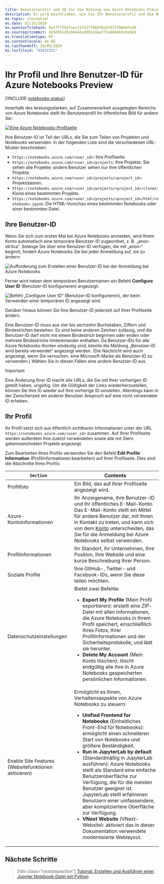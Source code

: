 ```yaml
---
title: Benutzerprofil und ID für die Nutzung von Azure Notebooks Preview
description: Es wird beschrieben, wie Sie Ihr Benutzerprofil und die Benutzer-ID mit Azure Notebooks erstellen und verwalten. Dies fließt in die URL von freigegebenen Notebooks ein.
ms.topic: conceptual
ms.date: 02/25/2019
ms.openlocfilehash: 9a1ff7f92faec21f537f068f0a33473700ddfed8
ms.sourcegitcommit: 829d951d5c90442a38012daaf77e86046018e5b9
ms.translationtype: HT
ms.contentlocale: de-DE
ms.lasthandoff: 10/09/2020
ms.locfileid: "85831351"
---
```

# <a name="your-profile-and-user-id-for-azure-notebooks-preview"></a>Ihr Profil und Ihre Benutzer-ID für Azure Notebooks Preview

[!INCLUDE [notebooks-status](../../includes/notebooks-status.md)]

Innerhalb des leistungsstarken, auf Zusammenarbeit ausgelegten Bereichs von Azure Notebooks stellt Ihr Benutzerprofil Ihr öffentliches Bild für andere dar:

[![Eine Azure Notebooks-Profilseite](media/accounts/profile-page.png)](media/accounts/profile-page.png#lightbox)

Ihre Benutzer-ID ist Teil der URLs, die Sie zum Teilen von Projekten und Notebooks verwenden. In der folgenden Liste sind die verschiedenen URL-Muster beschrieben:

- `https://notebooks.azure.com/<user_id>`: Ihre Profilseite.
- `https://notebooks.azure.com/<user_id>/projects`: Ihre Projekte. Sie sehen alle Projekte; andere Benutzer sehen nur Ihre öffentlichen Projekte.
- `https://notebooks.azure.com/<user_id>/projects/<project_id>`: Projektdateien.
- `https://notebooks.azure.com/<user_id>/projects/<project_id>/clones`: Klone eines bestimmten Projekts.
- `https://notebooks.azure.com/<user_id>/projects/<project_id>/html/<notebook>.ipynb`: Die HTML-Vorschau eines bestimmten Notebooks oder einer bestimmten Datei.

## <a name="your-user-id"></a>Ihre Benutzer-ID

Wenn Sie sich zum ersten Mal bei Azure Notebooks anmelden, wird Ihrem Konto automatisch eine temporäre Benutzer-ID zugeordnet, z. B. „anon-idr3ca“. Solange Sie über eine Benutzer-ID verfügen, die mit „anon-“ beginnt, fordert Azure Notebooks Sie bei jeder Anmeldung auf, sie zu ändern:

![Aufforderung zum Erstellen einer Benutzer-ID bei der Anmeldung bei Azure Notebooks](media/accounts/create-user-id.png)

Ferner wird neben dem temporären Benutzernamen ein Befehl **Configure User ID** (Benutzer-ID konfigurieren) angezeigt:

![Befehl „Configure User ID“ (Benutzer-ID konfigurieren), der beim Verwenden einer temporären ID angezeigt wird](media/accounts/configure-user-id-command.png)

Darüber hinaus können Sie Ihre Benutzer-ID jederzeit auf Ihrer Profilseite ändern.

Eine Benutzer-ID muss aus vier bis sechzehn Buchstaben, Ziffern und Bindestrichen bestehen. Es sind keine anderen Zeichen zulässig, und die Benutzer-ID darf nicht mit einem Bindestrich beginnen oder enden oder mehrere Bindestriche hintereinander enthalten. Da Benutzer-IDs für alle Azure Notebooks-Konten eindeutig sind, könnte die Meldung „Benutzer-ID wird bereits verwendet“ angezeigt werden. (Die Nachricht wird auch angezeigt, wenn Sie versuchen, eine Microsoft-Marke als Benutzer-ID zu verwenden.) Wählen Sie in diesen Fällen eine andere Benutzer-ID aus.

> [!Important]
> Eine Änderung Ihrer ID macht alle URLs, die Sie mit Ihrer vorherigen ID geteilt haben, ungültig. Um die Gültigkeit der Links wiederherzustellen, können Sie Ihre ID wieder auf Ihre vorherige ID umstellen. Allerdings kann in der Zwischenzeit ein anderer Benutzer Anspruch auf eine nicht verwendete ID erheben.

## <a name="your-profile"></a>Ihr Profil

Ihr Profil setzt sich aus öffentlich sichtbaren Informationen unter der URL `https://notebooks.azure.com/<user_id>` zusammen. Auf Ihrer Profilseite werden außerdem Ihre zuletzt verwendeten sowie alle mit Stern gekennzeichneten Projekte angezeigt.

Zum Bearbeiten Ihres Profils verwenden Sie den Befehl **Edit Profile Information** (Profilinformationen bearbeiten) auf Ihrer Profilseite. Dies sind die Abschnitte Ihres Profils:

| `Section` | Contents |
| --- | --- |
| Profilfoto | Ein Bild, das auf Ihrer Profilseite angezeigt wird. |
| Azure-Kontoinformationen | Ihr Anzeigename, Ihre Benutzer-ID und Ihr öffentliches E-Mail-Konto. Das E-Mail-Konto stellt ein Mittel für andere Benutzer dar, mit Ihnen in Kontakt zu treten, und kann sich von dem [Konto](azure-notebooks-user-account.md) unterscheiden, das Sie für die Anmeldung bei Azure Notebooks selbst verwenden. |
| Profilinformationen | Ihr Standort, Ihr Unternehmen, Ihre Position, Ihre Website und eine kurze Beschreibung Ihrer Person. |
| Soziale Profile | Ihre GItHub-, Twitter- und Facebook-IDs, wenn Sie diese teilen möchten. |
| Datenschutzeinstellungen | Bietet zwei Befehle:<ul><li>**Export My Profile** (Mein Profil exportieren): erstellt eine *ZIP*-Datei mit allen Informationen, die Azure Notebooks in Ihrem Profil speichert, einschließlich Ihres Fotos, Ihrer Profilinformationen und der Sicherheitsprotokolle, und lädt sie herunter.</li><li>**Delete My Account** (Mein Konto löschen): löscht endgültig alle Ihre in Azure Notebooks gespeicherten persönlichen Informationen.</li></ul> |
| Enable Site Features (Websitefunktionen aktivieren) | Ermöglicht es Ihnen, Verhaltensaspekte von Azure Notebooks zu steuern:<ul><li>**Unified Frontend for Notebooks** (Einheitliches Front-End für Notebooks): ermöglicht einen schnelleren Start von Notebooks und größere Beständigkeit.</li><li>**Run in JupyterLab by default** (Standardmäßig in JupyterLab ausführen): Azure Notebooks stellt als Standard eine einfache Benutzeroberfläche zur Verfügung, die für die meisten Benutzer geeignet ist. JupyterLab stellt erfahrenen Benutzern einer umfassendere, aber kompliziertere Oberfläche zur Verfügung.</li><li>**VNext Website** (VNext-Website): aktiviert das in dieser Dokumentation verwendete modernisierte Weblayout.</li></ul> |

## <a name="next-steps"></a>Nächste Schritte  

> [!div class="nextstepaction"]
> [Tutorial: Erstellen und Ausführen einer Jupyter Notebook-Datei mit Python](tutorial-create-run-jupyter-notebook.md)
